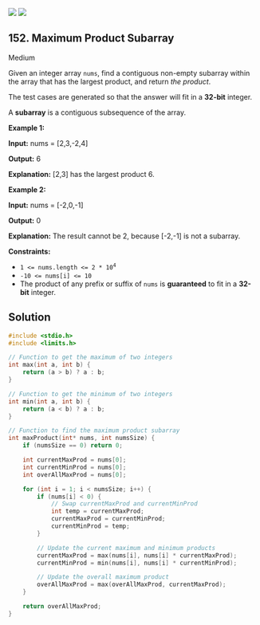 [![](https://img.shields.io/github/stars/LeetCode-in-C/LeetCode-in-C?label=Stars&style=flat-square)](https://github.com/LeetCode-in-C/LeetCode-in-C)
[![](https://img.shields.io/github/forks/LeetCode-in-C/LeetCode-in-C?label=Fork%20me%20on%20GitHub%20&style=flat-square)](https://github.com/LeetCode-in-C/LeetCode-in-C/fork)

## 152\. Maximum Product Subarray

Medium

Given an integer array `nums`, find a contiguous non-empty subarray within the array that has the largest product, and return _the product_.

The test cases are generated so that the answer will fit in a **32-bit** integer.

A **subarray** is a contiguous subsequence of the array.

**Example 1:**

**Input:** nums = [2,3,-2,4]

**Output:** 6

**Explanation:** [2,3] has the largest product 6.

**Example 2:**

**Input:** nums = [-2,0,-1]

**Output:** 0

**Explanation:** The result cannot be 2, because [-2,-1] is not a subarray.

**Constraints:**

*   <code>1 <= nums.length <= 2 * 10<sup>4</sup></code>
*   `-10 <= nums[i] <= 10`
*   The product of any prefix or suffix of `nums` is **guaranteed** to fit in a **32-bit** integer.

## Solution

```c
#include <stdio.h>
#include <limits.h>

// Function to get the maximum of two integers
int max(int a, int b) {
    return (a > b) ? a : b;
}

// Function to get the minimum of two integers
int min(int a, int b) {
    return (a < b) ? a : b;
}

// Function to find the maximum product subarray
int maxProduct(int* nums, int numsSize) {
    if (numsSize == 0) return 0;

    int currentMaxProd = nums[0];
    int currentMinProd = nums[0];
    int overAllMaxProd = nums[0];

    for (int i = 1; i < numsSize; i++) {
        if (nums[i] < 0) {
            // Swap currentMaxProd and currentMinProd
            int temp = currentMaxProd;
            currentMaxProd = currentMinProd;
            currentMinProd = temp;
        }

        // Update the current maximum and minimum products
        currentMaxProd = max(nums[i], nums[i] * currentMaxProd);
        currentMinProd = min(nums[i], nums[i] * currentMinProd);

        // Update the overall maximum product
        overAllMaxProd = max(overAllMaxProd, currentMaxProd);
    }

    return overAllMaxProd;
}
```